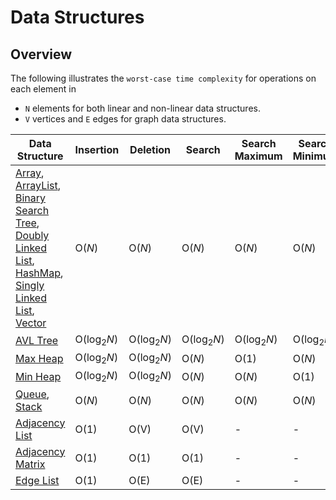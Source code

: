 # Data Structures

## Overview
The following illustrates the `worst-case time complexity` for operations on each element in
- `N` elements for both linear and non-linear data structures.
- `V` vertices and `E` edges for graph data structures.

| Data Structure                                                                                                                                                                                                                                                                                                                                                                                                                                                                                                                                                                                                                     | Insertion             | Deletion              | Search                | Search Maximum         | Search Minimum         | Space Complexity | 
|------------------------------------------------------------------------------------------------------------------------------------------------------------------------------------------------------------------------------------------------------------------------------------------------------------------------------------------------------------------------------------------------------------------------------------------------------------------------------------------------------------------------------------------------------------------------------------------------------------------------------------|-----------------------|-----------------------|-----------------------|------------------------|------------------------|------------------|
| [Array](https://github.com/shumarb/learning/blob/main/readmes/array.md), [ArrayList](https://github.com/shumarb/learning/blob/main/readmes/singly-linked-list.md), [Binary Search Tree](https://github.com/shumarb/learning/blob/main/readmes/binary-search-tree.md), [Doubly Linked List](https://github.com/shumarb/learning/blob/main/readmes/doubly-linked-list.md), [HashMap](https://github.com/shumarb/learning/blob/main/readmes/hashmap.md), [Singly Linked List](https://github.com/shumarb/learning/blob/main/readmes/singly-linked-list.md), [Vector](https://github.com/shumarb/learning/blob/main/readmes/vector.md) | O(_N_)                | O(_N_)                | O(_N_)                | O(_N_)                 | O(_N_)                 | O(_N_)           |
| [AVL Tree](https://github.com/shumarb/learning/blob/main/readmes/avl-tree.md)                                                                                                                                                                                                                                                                                                                                                                                                                                                                                                                                                      | O(log<sub>2</sub>_N_) | O(log<sub>2</sub>_N_) | O(log<sub>2</sub>_N_) | 	O(log<sub>2</sub>_N_) | 	O(log<sub>2</sub>_N_) | O(_N_)           |
| [Max Heap](https://github.com/shumarb/learning/blob/main/readmes/max-heap.md) 	                                                                                                                                                                                                                                                                                                                                                                                                                                                                                                                                                    | O(log<sub>2</sub>_N_) | O(log<sub>2</sub>_N_) | O(_N_)                | O(1)                   | O(_N_)                 | O(_N_)           |
| [Min Heap](https://github.com/shumarb/learning/blob/main/readmes/min-heap.md)                                                                                                                                                                                                                                                                                                                                                                                                                                                                                                                                                      | O(log<sub>2</sub>_N_) | O(log<sub>2</sub>_N_) | O(_N_)                | 	O(_N_)                | O(1)                   | O(_N_)           |
| [Queue](https://github.com/shumarb/learning/blob/main/readmes/stack.md), [Stack](https://github.com/shumarb/learning/blob/main/readmes/stack.md)                                                                                                                                                                                                                                                                                                                                                                                                                                                                                   | O(_N_)                | O(_N_) 	              | O(_N_)                | 	O(_N_)                | O(_N_)                 | O(_N_)           |
| [Adjacency List](https://github.com/shumarb/learning/blob/main/readmes/adjacency-list.md)                                                                                                                                                                                                                                                                                                                                                                                                                                                                                                                                          | O(1)                  | O(V)                  | O(V)                  | -                      | -                      | O(V + E)         |
| [Adjacency Matrix](https://github.com/shumarb/learning/blob/main/readmes/adjacency-matrix.md)                                                                                                                                                                                                                                                                                                                                                                                                                                                                                                                                      | O(1)                  | O(1)                  | O(1)                  | -                      | -                      | O($V^2$)         |
| [Edge List](https://github.com/shumarb/learning//blob/main/readmes/edge-list.md)                                                                                                                                                                                                                                                                                                                                                                                                                                                                                                                                                   | O(1)                  | O(E)                  | O(E)                  | -                      | -                      | O(E)             |